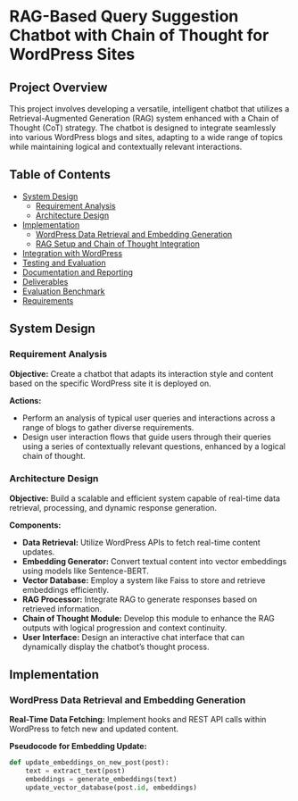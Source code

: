 # RAG-Based Query Suggestion Chatbot with Chain of Thought for WordPress Sites

## Project Overview

This project involves developing a versatile, intelligent chatbot that utilizes a Retrieval-Augmented Generation (RAG) system enhanced with a Chain of Thought (CoT) strategy. The chatbot is designed to integrate seamlessly into various WordPress blogs and sites, adapting to a wide range of topics while maintaining logical and contextually relevant interactions.

## Table of Contents

- [System Design](#system-design)
  - [Requirement Analysis](#requirement-analysis)
  - [Architecture Design](#architecture-design)
- [Implementation](#implementation)
  - [WordPress Data Retrieval and Embedding Generation](#wordpress-data-retrieval-and-embedding-generation)
  - [RAG Setup and Chain of Thought Integration](#rag-setup-and-chain-of-thought-integration)
- [Integration with WordPress](#integration-with-wordpress)
- [Testing and Evaluation](#testing-and-evaluation)
- [Documentation and Reporting](#documentation-and-reporting)
- [Deliverables](#deliverables)
- [Evaluation Benchmark](#evaluation-benchmark)
- [Requirements](#requirements)

## System Design

### Requirement Analysis

**Objective:** Create a chatbot that adapts its interaction style and content based on the specific WordPress site it is deployed on.

**Actions:**
- Perform an analysis of typical user queries and interactions across a range of blogs to gather diverse requirements.
- Design user interaction flows that guide users through their queries using a series of contextually relevant questions, enhanced by a logical chain of thought.

### Architecture Design

**Objective:** Build a scalable and efficient system capable of real-time data retrieval, processing, and dynamic response generation.

**Components:**
- **Data Retrieval:** Utilize WordPress APIs to fetch real-time content updates.
- **Embedding Generator:** Convert textual content into vector embeddings using models like Sentence-BERT.
- **Vector Database:** Employ a system like Faiss to store and retrieve embeddings efficiently.
- **RAG Processor:** Integrate RAG to generate responses based on retrieved information.
- **Chain of Thought Module:** Develop this module to enhance the RAG outputs with logical progression and context continuity.
- **User Interface:** Design an interactive chat interface that can dynamically display the chatbot’s thought process.

## Implementation

### WordPress Data Retrieval and Embedding Generation

**Real-Time Data Fetching:** Implement hooks and REST API calls within WordPress to fetch new and updated content.

**Pseudocode for Embedding Update:**
```python
def update_embeddings_on_new_post(post):
    text = extract_text(post)
    embeddings = generate_embeddings(text)
    update_vector_database(post.id, embeddings)
